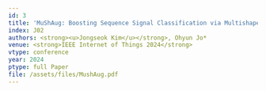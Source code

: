 ```yaml
---
id: 3
title: 'MuShAug: Boosting Sequence Signal Classification via Multishape Augmentation'
index: J02
authors: <strong><u>Jongseok Kim</u></strong>, Ohyun Jo*
venue: <strong>IEEE Internet of Things 2024</strong>
vtype: conference
year: 2024
ptype: full Paper
file: /assets/files/MushAug.pdf
---
```


